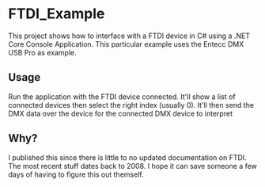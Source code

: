 # FTDI_Example
 This project shows how to interface with a FTDI device in C# using a .NET Core Console Application.
 This particular example uses the Entecc DMX USB Pro as example.
 
## Usage
Run the application with the FTDI device connected. It'll show a list of connected devices
then select the right index (usually 0). It'll then send the DMX data over the device for the connected DMX device to interpret

## Why?
I published this since there is little to no updated documentation on FTDI. The most recent stuff dates back to 2008.
I hope it can save someone a few days of having to figure this out themself.
